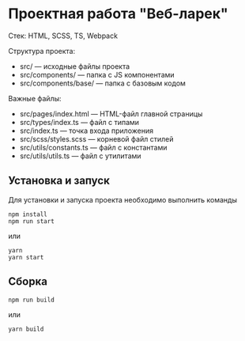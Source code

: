 # Проектная работа "Веб-ларек"

Стек: HTML, SCSS, TS, Webpack

Структура проекта:
- src/ — исходные файлы проекта
- src/components/ — папка с JS компонентами
- src/components/base/ — папка с базовым кодом

Важные файлы:
- src/pages/index.html — HTML-файл главной страницы
- src/types/index.ts — файл с типами
- src/index.ts — точка входа приложения
- src/scss/styles.scss — корневой файл стилей
- src/utils/constants.ts — файл с константами
- src/utils/utils.ts — файл с утилитами

## Установка и запуск
Для установки и запуска проекта необходимо выполнить команды

```
npm install
npm run start
```

или

```
yarn
yarn start
```
## Сборка

```
npm run build
```

или

```
yarn build
```

<!-- 
Документируйте результаты проектирования
Положите документацию в файл README.md в корне проекта и оформите по такому плану: 
Используемый стек.
Инструкция по сборке и запуску.
Описание базовых классов, их предназначение и функции. Опционально — приложить к проекту UML-схему.
Пример описания класса: 
«Класс EventEmitter обеспечивает работу событий. Его функции: возможность установить и снять слушателей событий, вызвать слушателей при возникновении события».
Описание компонентов, их функций и связей с другими компонентами. Например:
«Компонент Hero отображает контент в виде любого другого произвольного компонента, в частности на странице используется компонент Film, и кнопка действия, используя компонент Button».
При описании классов, компонентов и функций подумайте об ответах на такие вопросы: 
Из каких основных частей состоит архитектура проекта? Это могут быть данные, отображения, экраны и так далее.
Зачем нужны эти части, какие функции они выполняют?
Как части взаимодействуют?
Какие данные используются в приложении? Можете записать конкретные типы данных или интерфейсов, пояснив их функции.
Из каких компонентов состоит приложение?
Как реализованы процессы в приложении? Через события или как-то иначе, например с помощью контроллера или представителя. -->